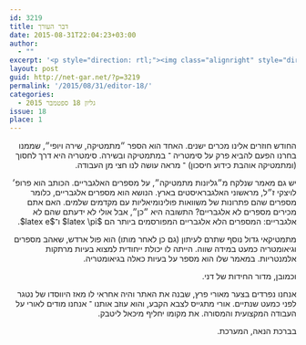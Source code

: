 ```yaml
---
id: 3219
title: דבר העורך
date: 2015-08-31T22:04:23+03:00
author:
  - ""
excerpt: '<p style="direction: rtl;"><img class="alignright" style="direction: rtl;" src="http://net-gar.net/wp-content/uploads/2014/01/orech.jpg" alt="רון אהרוני,הפקולטה למתמטיקה, הטכניון" width="120" height="120" />החודש חוזרים אלינו מכרים ישנים. האחד הוא הספר ״מתמטיקה, שירה ויופי״, שממנו בחרנו הפעם להביא פרק על סימטריה ־ במתמטיקה ובשירה. יש גם מאמר שנלקח מ״גליונות מתמטיקה״, על מספרים האלגבריים. מתמטיקאי גדול נוסף שתרם לעיתון (גם כן לאחר מותו) הוא פול ארדש, שאהב מספרים וגיאומטריה כמעט במידה שווה. וכמובן, מדור החידות של דני. קריאה מהנה.</p>'
layout: post
guid: http://net-gar.net/?p=3219
permalink: '/2015/08/31/editor-18/'
categories:
  - גליון 18 ספטמבר 2015
issue: 18
place: 1
---
```

<p style="direction: rtl; text-align: right;">
  החודש חוזרים אלינו מכרים ישנים. האחד הוא הספר ״מתמטיקה, שירה ויופי״, שממנו בחרנו הפעם להביא פרק על סימטריה ־ במתמטיקה ובשירה. סימטריה היא דרך לחסוך (ומתמטיקה אוהבת כידוע חיסכון) ־ מראה עושה לנו חצי מן העבודה.
</p>

<p style="direction: rtl; text-align: right;">
  יש גם מאמר שנלקח מ״גליונות מתמטיקה״, על מספרים האלגבריים. הכותב הוא פרופ׳ לויצקי ז״ל, מראשוני האלגבראיסטים בארץ. הנושא הוא מספרים אלגבריים, כלומר מספרים שהם פתרונות של משוואות פולינומיאליות עם מקדמים שלמים. האם אתם מכירים מספרים לא אלגבריים? התשובה היא ״כן״, אבל אולי לא ידעתם שהם לא אלגבריים: המספרים הלא אלגבריים המפורסמים ביותר הם $latex \pi$ ו־$latex e$.
</p>

<p style="direction: rtl; text-align: right;">
  מתמטיקאי גדול נוסף שתרם לעיתון (גם כן לאחר מותו) הוא פול ארדש, שאהב מספרים וגיאומטריה כמעט במידה שווה. הייתה לו יכולת ייחודית למצוא בעיות מרתקות אלמנטריות. במאמר שלו הוא מספר על בעיות כאלה בגיאומטריה.
</p>

<p style="direction: rtl; text-align: right;">
  וכמובן, מדור החידות של דני.
</p>

<p style="direction: rtl; text-align: right;">
  אנחנו נפרדים בצער מאורי פרץ, שבנה את האתר והיה אחראי לו מאז היווסדו של נטגר לפני כמעט שנתיים. אורי מתגייס לצבא הקבע, והוא עוזב אותנו ־ אנחנו מודים לאורי על העבודה המקצועית והמסורה. את מקומו יחליף מיכאל ליטבק.
</p>

<p style="direction: rtl; text-align: right;">
  בברכת הנאה, המערכת.
</p>